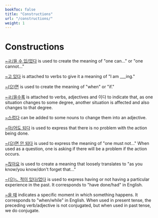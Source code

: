 ```yaml
---
bookToc: false
title: "Constructions"
url: "/constructions/"
weight: 1
---
```


# Constructions

[~ㄹ/을 수
있/없다](https://www.howtostudykorean.com/unit-2-lower-intermediate-korean-grammar/unit-2-lessons-42-50/lesson-45/#451)
is used to create the meaning of "one can..." or "one cannot..."

[~고 있다](https://www.howtostudykorean.com/unit1/unit-1-lessons-17-25-2/lesson-18/#ppt) is attached
to verbs to give it a meaning of "I am ___ing."

[~(으)면](https://www.howtostudykorean.com/unit-2-lower-intermediate-korean-grammar/unit-2-lessons-42-50/lesson-43/#431)
is used to create the meaning of "when" or "if."

[~ㄹ/을수록](https://www.howtostudykorean.com/unit-6/lessons-126-133/lesson-132/#1321) is attached
to verbs, adjectives and 이다 to indicate that, as one situation changes to some degree, another
situation is affected and also changes to that degree.

[~스럽다](https://www.howtostudykorean.com/unit1/unit-1-lessons-9-16/lesson-16/#s2) can be added to
some nouns to change them into an adjective.

[~아/어도
되다](https://www.howtostudykorean.com/unit-2-lower-intermediate-korean-grammar/unit-2-lessons-42-50/lesson-49/#492)
is used to express that there is no problem with the action being done.

[~(으)면 안
되다](https://www.howtostudykorean.com/upper-intermediate-korean-grammar/unit-4-lessons-76-83/lesson-80/#802)
is used to express the meaning of "one must not..." When used as a question, one is asking if
there will be a problem if the action occurs.

[~잖아요](https://www.howtostudykorean.com/upper-intermediate-korean-grammar/unit-4-lessons-84-91/lesson-90/#901)
is used to create a meaning that loosely translates to "as you know/you know/don't forget that..."

[~(으)ㄴ 적이
있다/없다](https://sayhikorean.blogspot.com/2018/11/korean-grammar-v-trying-new-things-and_4.html)
is used to express having or not having a particular experience in the past. It corresponds to "have
done/had" in English.

[~을
때](https://www.howtostudykorean.com/unit-2-lower-intermediate-korean-grammar/unit-2-lessons-42-50/lesson-42/#421)
indicates a specific moment in which something happens. It corresponds to "when/while" in English.
When used in present tense, the preceding verb/adjective is not conjugated, but when used in past
tense, we do conjugate.